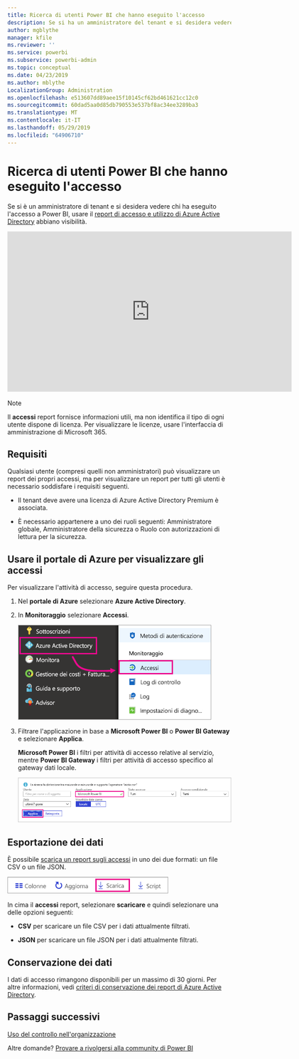 ```yaml
---
title: Ricerca di utenti Power BI che hanno eseguito l'accesso
description: Se si ha un amministratore del tenant e si desidera vedere chi ha eseguito l'accesso a Power BI, è possibile utilizzare i report di accesso e utilizzo di Azure Active Directory per ottenere visibilità.
author: mgblythe
manager: kfile
ms.reviewer: ''
ms.service: powerbi
ms.subservice: powerbi-admin
ms.topic: conceptual
ms.date: 04/23/2019
ms.author: mblythe
LocalizationGroup: Administration
ms.openlocfilehash: e513607dd89aee15f10145cf62bd461621cc12c0
ms.sourcegitcommit: 60dad5aa0d85db790553e537bf8ac34ee3289ba3
ms.translationtype: MT
ms.contentlocale: it-IT
ms.lasthandoff: 05/29/2019
ms.locfileid: "64906710"
---
```

# <a name="find-power-bi-users-that-have-signed-in"></a>Ricerca di utenti Power BI che hanno eseguito l'accesso

Se si è un amministratore di tenant e si desidera vedere chi ha eseguito l'accesso a Power BI, usare il [report di accesso e utilizzo di Azure Active Directory](/azure/active-directory/reports-monitoring/concept-sign-ins) abbiano visibilità.

<iframe width="640" height="360" src="https://www.youtube.com/embed/1AVgh9w9VM8?showinfo=0" frameborder="0" allowfullscreen></iframe>

> [!NOTE]
> Il **accessi** report fornisce informazioni utili, ma non identifica il tipo di ogni utente dispone di licenza. Per visualizzare le licenze, usare l'interfaccia di amministrazione di Microsoft 365.

## <a name="requirements"></a>Requisiti

Qualsiasi utente (compresi quelli non amministratori) può visualizzare un report dei propri accessi, ma per visualizzare un report per tutti gli utenti è necessario soddisfare i requisiti seguenti.

* Il tenant deve avere una licenza di Azure Active Directory Premium è associata.

* È necessario appartenere a uno dei ruoli seguenti: Amministratore globale, Amministratore della sicurezza o Ruolo con autorizzazioni di lettura per la sicurezza.

## <a name="use-the-azure-portal-to-view-sign-ins"></a>Usare il portale di Azure per visualizzare gli accessi

Per visualizzare l'attività di accesso, seguire questa procedura.

1. Nel **portale di Azure** selezionare **Azure Active Directory**.

1. In **Monitoraggio** selezionare **Accessi**.
   
    ![Screenshot dell'interfaccia utente di Azure con le opzioni di Azure Active Directory e accessi evidenziate.](media/service-admin-access-usage/azure-portal-sign-ins.png)

1. Filtrare l'applicazione in base a **Microsoft Power BI** o **Power BI Gateway** e selezionare **Applica**.

    **Microsoft Power BI** i filtri per attività di accesso relative al servizio, mentre **Power BI Gateway** i filtri per attività di accesso specifico al gateway dati locale.
   
    ![Screenshot del filtro degli accessi con evidenziato il campo di applicazioni.](media/service-admin-access-usage/sign-in-filter.png)

## <a name="export-the-data"></a>Esportazione dei dati

È possibile [scarica un report sugli accessi](/azure/active-directory/reports-monitoring/quickstart-download-sign-in-report) in uno dei due formati: un file CSV o un file JSON.

![Screenshot del pulsante di download.](media/service-admin-access-usage/download-sign-in-data-csv.png)

In cima il **accessi** report, selezionare **scaricare** e quindi selezionare una delle opzioni seguenti:

* **CSV** per scaricare un file CSV per i dati attualmente filtrati.

* **JSON** per scaricare un file JSON per i dati attualmente filtrati.

## <a name="data-retention"></a>Conservazione dei dati

I dati di accesso rimangono disponibili per un massimo di 30 giorni. Per altre informazioni, vedi [criteri di conservazione dei report di Azure Active Directory](/azure/active-directory/reports-monitoring/reference-reports-data-retention).

## <a name="next-steps"></a>Passaggi successivi

[Uso del controllo nell'organizzazione](service-admin-auditing.md)

Altre domande? [Provare a rivolgersi alla community di Power BI](https://community.powerbi.com/)